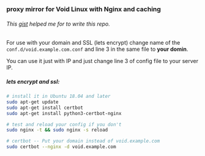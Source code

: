 ### proxy mirror for Void Linux with Nginx and caching

###### This [gist](https://gist.github.com/cryptarch/7837e382b861e5c3633802f7bc332f0a) helped me for to write this repo.

For use with your domain and SSL (lets encrypt) change name of the ```conf.d/void.example.com.conf``` and line 3 in the same file to **your domin**.

You can use it just with IP and just change line 3 of config file to your server IP.

##### lets encrypt and ssl:
```sh
# install it in Ubuntu 18.04 and later
sudo apt-get update
sudo apt-get install certbot
sudo apt-get install python3-certbot-nginx

# test and reload your config if you don't
sudo nginx -t && sudo nginx -s reload

# certbot -- Put your domain instead of void.example.com
sudo certbot --nginx -d void.example.com
```
